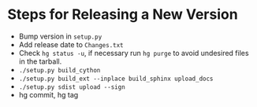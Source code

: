 # Steps for Releasing a New Version #

  * Bump version in `setup.py`
  * Add release date to `Changes.txt`
  * Check `hg status -u`, if necessary run `hg purge` to avoid undesired files in the tarball.
  * `./setup.py build_cython`
  * `./setup.py build_ext --inplace build_sphinx upload_docs`
  * `./setup.py sdist upload --sign`
  * hg commit, hg tag